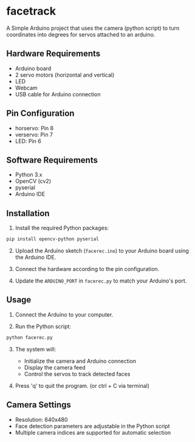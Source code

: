 # facetrack

A Simple Arduino project that uses the camera (python script) to turn coordinates into degrees for servos attached to an arduino.

## Hardware Requirements

- Arduino board
- 2 servo motors (horizontal and vertical)
- LED
- Webcam
- USB cable for Arduino connection

## Pin Configuration

- horservo: Pin 8
- verservo: Pin 7
- LED: Pin 6

## Software Requirements

- Python 3.x
- OpenCV (cv2)
- pyserial
- Arduino IDE

## Installation

1. Install the required Python packages:
```bash
pip install opencv-python pyserial
```

2. Upload the Arduino sketch (`facerec.ino`) to your Arduino board using the Arduino IDE.

3. Connect the hardware according to the pin configuration.

4. Update the `ARDUINO_PORT` in `facerec.py` to match your Arduino's port.


## Usage

1. Connect the Arduino to your computer.

2. Run the Python script:
```bash
python facerec.py
```

3. The system will:
   - Initialize the camera and Arduino connection
   - Display the camera feed
   - Control the servos to track detected faces

4. Press 'q' to quit the program. (or ctrl + C via terminal)

## Camera Settings

- Resolution: 640x480
- Face detection parameters are adjustable in the Python script
- Multiple camera indices are supported for automatic selection
